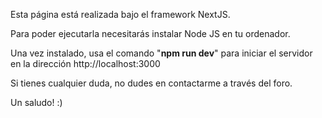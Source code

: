 Esta página está realizada bajo el framework NextJS.

Para poder ejecutarla necesitarás instalar Node JS en tu ordenador.

Una vez instalado, usa el comando "**npm run dev**" para iniciar el servidor en la dirección http://localhost:3000



Si tienes cualquier duda, no dudes en contactarme a través del foro.



Un saludo! :)